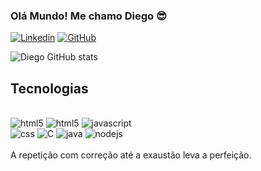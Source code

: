 

### Olá Mundo! Me chamo Diego 😎

[![Linkedin](https://img.shields.io/badge/LinkedIn-0077B5?style=for-the-badge&logo=linkedin&logoColor=white)](https://www.linkedin.com/in/diego-lima-3723211b1/)
[![GitHub](https://img.shields.io/badge/GitHub-100000?style=for-the-badge&logo=github&logoColor=white)](https://github.com/diegolima16)

![Diego GitHub stats](https://github-readme-stats.vercel.app/api?username=diegolima16&show_icons=true&theme=radical)

## Tecnologias 
<div style = "display: inline_block"><br/>
    <img aling="center"alt="html5"src="https://img.shields.io/badge/HTML5-E34F26?style=for-the-badge&logo=html5&logoColor=white" /> 
    <img aling="center"alt="html5"src="https://img.shields.io/badge/Python-3776AB?style=for-the-badge&logo=python&logoColor=white" /> 
    <img aling="center"alt="javascript"src="https://img.shields.io/badge/JavaScript-323330?style=for-the-badge&logo=javascript&logoColor=F7DF1E" />
<div style = "display: inline_block">
<img aling="center"alt="css"src="https://img.shields.io/badge/CSS-239120?&style=for-the-badge&logo=css3&logoColor=white" /> 
<img aling="center"alt="C"src="https://img.shields.io/badge/C-00599C?style=for-the-badge&logo=c&logoColor=white" /> 
<img aling="center"alt="java"src="https://img.shields.io/badge/Java-ED8B00?style=for-the-badge&logo=java&logoColor=white" /> 
<img aling="center"alt="nodejs"src="https://img.shields.io/badge/Node.js-43853D?style=for-the-badge&logo=node.js&logoColor=white" /> 

</div><br/>
A repetição com correção até a exaustão leva a perfeição.
</div>
